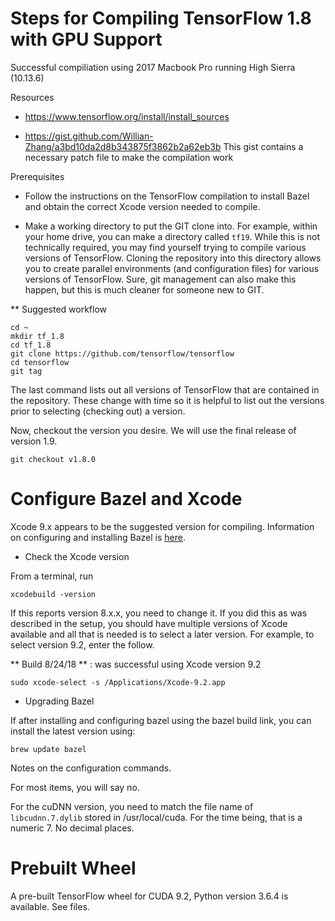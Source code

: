# Steps for Compiling TensorFlow 1.8 with GPU Support

Successful compiliation using 2017 Macbook Pro running High Sierra (10.13.6)


Resources

- https://www.tensorflow.org/install/install_sources

- https://gist.github.com/Willian-Zhang/a3bd10da2d8b343875f3862b2a62eb3b
This gist contains a necessary patch file to make the compilation work

Prerequisites

* Follow the instructions on the TensorFlow compilation to install Bazel and obtain the correct Xcode version needed to compile.

* Make a working directory to put the GIT clone into. For example, within your home drive, you can make a directory called `tf19`. While this is not technically required, you may find yourself trying to compile various versions of TensorFlow. Cloning the repository into this directory allows you to create parallel environments (and configuration files) for various versions of TensorFlow. Sure, git management can also make this happen, but this is much cleaner for someone new to GIT.


** Suggested workflow

```
cd ~
mkdir tf_1.8
cd tf_1.8
git clone https://github.com/tensorflow/tensorflow 
cd tensorflow
git tag
```
The last command lists out all versions of TensorFlow that are contained in the repository. These change with time so it is helpful to list out the versions prior to selecting (checking out) a version. 

Now, checkout the version you desire. We will use the final release of version 1.9.

```
git checkout v1.8.0
```

# Configure Bazel and Xcode

Xcode 9.x appears to be the suggested version for compiling. Information on configuring and installing Bazel is [here](https://docs.bazel.build/versions/master/install-os-x.html). 

* Check the Xcode version

From a terminal, run
```
xcodebuild -version
```

If this reports version 8.x.x, you need to change it.  If you did this as was described in the setup, you should have multiple versions of Xcode available and all that is needed is to select a later version. For example, to select version 9.2, enter the follow.

** Build 8/24/18 ** : was successful using Xcode version 9.2

```
sudo xcode-select -s /Applications/Xcode-9.2.app
```

* Upgrading Bazel

If after installing and configuring bazel using the bazel build link, you can install the latest version using:

```
brew update bazel
```

Notes on the configuration commands.

For most items, you will say no. 

For the cuDNN version, you need to match the file name of `libcudnn.7.dylib` stored in /usr/local/cuda. For the time being, that is a numeric 7. No decimal places.




# Prebuilt Wheel

A pre-built TensorFlow wheel for CUDA 9.2, Python version 3.6.4 is available.  See files.